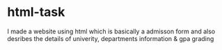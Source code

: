 # html-task
I made a website using html which is basically a admisson form and also desribes the details of univerity, departments information &amp; gpa grading 
